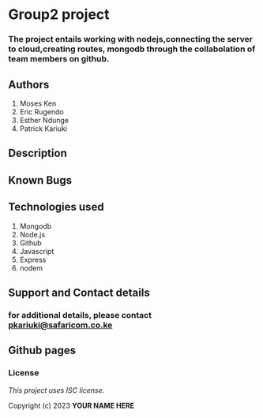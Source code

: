 
# Group2 project
### The project entails working with nodejs,connecting the server to cloud,creating routes, mongodb through the collabolation of team members on github.

## Authors
1. Moses Ken
2. Eric Rugendo
3. Esther Ndunge
4. Patrick Kariuki

## Description

## Known Bugs

## Technologies used
1. Mongodb
2. Node.js
3. Github
4. Javascript
5. Express
6. nodem
## Support and Contact details
### for additional details, please contact pkariuki@safaricom.co.ke
## Github pages




### License

*This project uses ISC license.*

Copyright (c) 2023 **YOUR NAME HERE**

